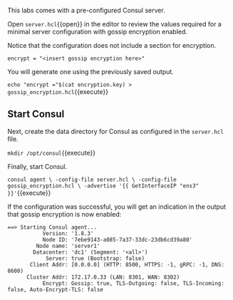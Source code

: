 This labs comes with a pre-configured Consul server.

Open `server.hcl`{{open}} in the editor to review the
values required for a minimal server configuration with
gossip encryption enabled.

Notice that the configuration does not include a section for encryption.

```
encrypt = "<insert gossip encryption here>"
```

You will generate one using the previously saved output.

`echo "encrypt ="$(cat encryption.key) > gossip_encryption.hcl`{{execute}} 

## Start Consul

Next, create the data directory for Consul as configured in the `server.hcl` file.

`mkdir /opt/consul`{{execute}}

Finally, start Consul.

`consul agent \
  -config-file server.hcl \
  -config-file gossip_encryption.hcl \
  -advertise '{{ GetInterfaceIP "ens3" }}'`{{execute}}

If the configuration was successful, you will get an
indication in the output that gossip encryption is now enabled:

```
==> Starting Consul agent...
           Version: '1.8.3'
           Node ID: '7ebe9143-a085-7a37-33dc-23db6cd39a80'
         Node name: 'server1'
        Datacenter: 'dc1' (Segment: '<all>')
            Server: true (Bootstrap: false)
       Client Addr: [0.0.0.0] (HTTP: 8500, HTTPS: -1, gRPC: -1, DNS: 8600)
      Cluster Addr: 172.17.0.33 (LAN: 8301, WAN: 8302)
           Encrypt: Gossip: true, TLS-Outgoing: false, TLS-Incoming: false, Auto-Encrypt-TLS: false
```